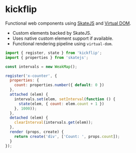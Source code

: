 # kickflip

Functional web components using [SkateJS](https://github.com/skatejs/skatejs) and [Virtual DOM](https://github.com/Matt-Esch/virtual-dom).

- Custom elements backed by SkateJS.
- Uses native custom element support if available.
- Functional rendering pipeline using `virtual-dom`.

```js
import { register, state } from 'kickflip';
import { properties } from 'skatejs';

const intervals = new WeakMap();

register('x-counter', {
  properties: {
    count: properties.number({ default: 0 })
  },
  attached (elem) {
    intervals.set(elem, setInterval(function () {
      state(elem, { count: elem.count + 1 })
    }, 1000));
  },
  detached (elem) {
    clearInterval(intervals.get(elem));
  },
  render (props, create) {
    return create('div', ['Count: ', props.count]);
  }
});
```
